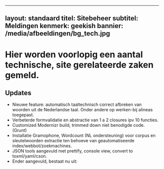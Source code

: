 
---
layout: standaard
titel: Sitebeheer
subtitel: Meldingen
kenmerk: geekish
bannier: /media/afbeeldingen/bg_tech.jpg
---

# Hier worden voorlopig een aantal technische, site gerelateerde zaken gemeld.

## Updates

* Nieuwe feature: automatisch taaltechnisch correct afbreken van woorden uit de Nederlandse taal. Onder andere op werken-bij alineas toegepast.
* Verbeterde formvalidatie en abstractie van 1 a 2 closures ipv 10 functies.
* Customized Modernizr build, trimmed down niet benodigde code. (Grunt)
* Installatie Gramophone, Wordcount (NL ondersteuning) voor corpus en sleutelwoorden extractie ten behoeve van geautomatiseerde index/webbot/zoekmachines.
* JSON tools aangevuld met prettify, console view, convert to toxml/yaml/cson.
* Ender aangevuld, bestaat nu uit:

